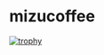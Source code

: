 # mizucoffee

[![trophy](https://github-profile-trophy.vercel.app/?username=mizucoffee)](https://github.com/ryo-ma/github-profile-trophy)
